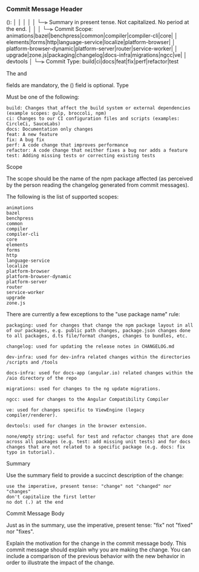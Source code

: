 ### Commit Message Header

<type>(<scope>): <short summary>
  │       │             │
  │       │             └─⫸ Summary in present tense. Not capitalized. No period at the end.
  │       │
  │       └─⫸ Commit Scope: animations|bazel|benchpress|common|compiler|compiler-cli|core|
  │                          elements|forms|http|language-service|localize|platform-browser|
  │                          platform-browser-dynamic|platform-server|router|service-worker|
  │                          upgrade|zone.js|packaging|changelog|docs-infra|migrations|ngcc|ve|
  │                          devtools
  │
  └─⫸ Commit Type: build|ci|docs|feat|fix|perf|refactor|test

The <type> and <summary> fields are mandatory, the (<scope>) field is optional.
Type

Must be one of the following:

    build: Changes that affect the build system or external dependencies (example scopes: gulp, broccoli, npm)
    ci: Changes to our CI configuration files and scripts (examples: CircleCi, SauceLabs)
    docs: Documentation only changes
    feat: A new feature
    fix: A bug fix
    perf: A code change that improves performance
    refactor: A code change that neither fixes a bug nor adds a feature
    test: Adding missing tests or correcting existing tests

Scope

The scope should be the name of the npm package affected (as perceived by the person reading the changelog generated from commit messages).

The following is the list of supported scopes:

    animations
    bazel
    benchpress
    common
    compiler
    compiler-cli
    core
    elements
    forms
    http
    language-service
    localize
    platform-browser
    platform-browser-dynamic
    platform-server
    router
    service-worker
    upgrade
    zone.js

There are currently a few exceptions to the "use package name" rule:

    packaging: used for changes that change the npm package layout in all of our packages, e.g. public path changes, package.json changes done to all packages, d.ts file/format changes, changes to bundles, etc.

    changelog: used for updating the release notes in CHANGELOG.md

    dev-infra: used for dev-infra related changes within the directories /scripts and /tools

    docs-infra: used for docs-app (angular.io) related changes within the /aio directory of the repo

    migrations: used for changes to the ng update migrations.

    ngcc: used for changes to the Angular Compatibility Compiler

    ve: used for changes specific to ViewEngine (legacy compiler/renderer).

    devtools: used for changes in the browser extension.

    none/empty string: useful for test and refactor changes that are done across all packages (e.g. test: add missing unit tests) and for docs changes that are not related to a specific package (e.g. docs: fix typo in tutorial).

Summary

Use the summary field to provide a succinct description of the change:

    use the imperative, present tense: "change" not "changed" nor "changes"
    don't capitalize the first letter
    no dot (.) at the end

Commit Message Body

Just as in the summary, use the imperative, present tense: "fix" not "fixed" nor "fixes".

Explain the motivation for the change in the commit message body. This commit message should explain why you are making the change. You can include a comparison of the previous behavior with the new behavior in order to illustrate the impact of the change.